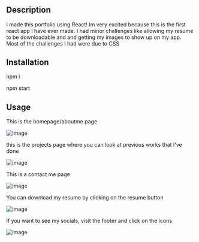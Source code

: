 # <react-portfolio>
## Description
I made this portfolio using React! Im very excited because this is the first react app I have ever made. I had minor challenges like allowing my resume to be downloadable and and getting my images to show up on my app. Most of the challenges I had were due to CSS

## Installation
  npm i
  
  npm start
## Usage
  
  This is the homepage/aboutme page
  
  
  
  ![image](https://user-images.githubusercontent.com/85265225/130110270-cbc2a785-53cb-471c-a7da-f7ba719e0ff2.png)
  
  
  
  
  
  
  
  this is the projects page where you can look at previous works that I've done
  
  

  ![image](https://user-images.githubusercontent.com/85265225/130110412-3bf8ae0e-8a70-40f6-924e-8b3f72703317.png)
  
  
  
  
  
  
  
  
  This is a contact me page
  
  
  ![image](https://user-images.githubusercontent.com/85265225/130110464-16a0c0cc-6a53-462a-b44c-f71943a859ed.png)
  
  

  
  
  
  
  
  You can download my resume by clicking on the resume button
  

  
  ![image](https://user-images.githubusercontent.com/85265225/130110601-c053b46c-b4c2-4579-af33-509a22bb596d.png)
  
  
  
  
  
  
  
  If you want to see my socials, visit the footer and click on the icons
  
  
  
  
  ![image](https://user-images.githubusercontent.com/85265225/130110761-4cf6c11d-cbda-4f5c-a630-f049918087a9.png)
  
  



